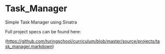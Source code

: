 # Task_Manager
Simple Task Manager using Sinatra

Full project specs can be found here: 

(https://github.com/turingschool/curriculum/blob/master/source/projects/task_manager.markdown)
